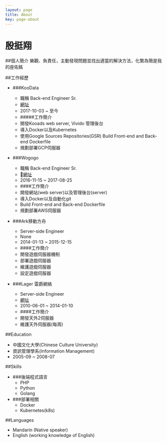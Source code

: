 ```yaml
---
layout: page
title: About
key: page-about
---
```

# 殷挺翔


##個人簡介
樂觀、負責任，主動發現問題並找出適當的解決方法，化繁為簡是我的座佑銘

##工作經歷
* ###KooData
	* 職稱 Back-end Engineer Sr.
	* [網址](https://www.koodata.com.tw/)
	* 2017-10-03 ~ 至今
	* #####工作簡介
	* 開發Kooads web server, Vivido 管理後台
	* 導入Docker以及Kubernetes
	* 使用Google Sources Repositories(GSR) Build Front-end and Back-end Dockerfile
	* 規劃部署GCP伺服器

* ###Wogogo
	* 職稱 Back-end Engineer Sr.
	* [網址](https://www.wogogo.com/)
	* 2016-11-15 ~ 2017-08-25
	* ####工作簡介
	* 開發網站(web server)以及管理後台(server)
	* 導入Docker以及自動化git
	* Build Front-end and Back-end Dockerfile
	* 規劃部署AWS伺服器

* ###Ark移動方舟
	* Server-side Engineer
	* None
	* 2014-01-13 ~ 2015-12-15
	* ####工作簡介
	* 開發遊戲伺服器機制
	* 部署遊戲伺服器
	* 維護遊戲伺服器
	* 設定遊戲伺服器

* ###Lager 雷爵網絡
	*  Server-side Engineer
	*  [網址](http://mo.lager.com.tw/)
	*  2010-06-01 ~ 2014-01-10
	* ####工作簡介
	* 開發天外2伺服器
	* 維護天外伺服器(每周)

##Education
* 中國文化大學(Chinese Culture University)
* 資訊管理學系(Information Management)
* 2005-09 ~ 2008-07

##Skills
* ###後端程式語言
	* PHP
	* Python
	* Golang
* ###部署相關
	* Docker 
	* Kubernetes(k8s)

##Languages
* Mandarin (Native speaker)
* English (working knowledge of English)



